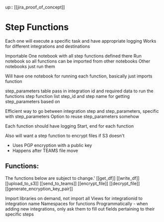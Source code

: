 up:: [[jira_proof_of_concept]]

# Step Functions

Each one will execute a specific task and have appropriate logging
Works for different integrations and destinations

Importable
	One notebook with all step functions defined there
	Run notebook so all functions can be imported from other notebooks
	Other notebooks just run them

Will have one notebook for running each function, basically just imports function

step_parameters table
	pass in integration id and required data to run the functions
step function list
	step_id and step name for getting step_parameters based on

Efficient way to go between integration step and step_parameters, specific with step_parameters
Option to reuse step_parameters somehow

Each function should have logging
	Start, end for each function

Also will want a step function to encrypt files if S3 doesn't
- Uses PGP encryption with a public key
- Happens after TEAMS file move

## Functions:

The functions below are subject to change.'
[[get_df]]
[[write_df]]
[[upload_to_s3]]
[[send_to_teams]]
[[encrypt_file]]
[[decrypt_file]]
[[generate_encryption_key_pair]]

Import libraries on demand, not import all
Views for integrationid to integration name
Namespaces for functions
Programmatically - when adding new integrations, only ask them to fill out fields pertaining to their specific steps
